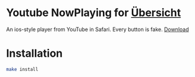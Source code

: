 # Youtube NowPlaying for [Übersicht](http://tracesof.net/uebersicht/)

An ios-style player from YouTube in Safari.
Every button is fake. [Download]()

# Installation

```bash
make install
```
